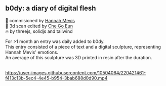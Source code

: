## b0dy: a diary of digital flesh

💸 commisioned by [Hannah Mevis](https://www.google.com/search?client=firefox-b-d&q=hannah+mevis)<br/>
🕺 3d scan edited by [Che Go Eun](https://www.instagram.com/chegocheck/?hl=en)<br/>
🔥 by threejs, solidjs and tailwind

For >1 month an entry was daily added to b0dy.<br/>
This entry consisted of a piece of text and a digital sculpture, representing Hannah Mevis' emotions.<br/>
An average of this sculpture was 3D printed in resin after the duration.<br/><br/>

https://user-images.githubusercontent.com/10504064/220421461-f413c13b-5ec4-4e45-b954-3bab688d0d90.mp4
